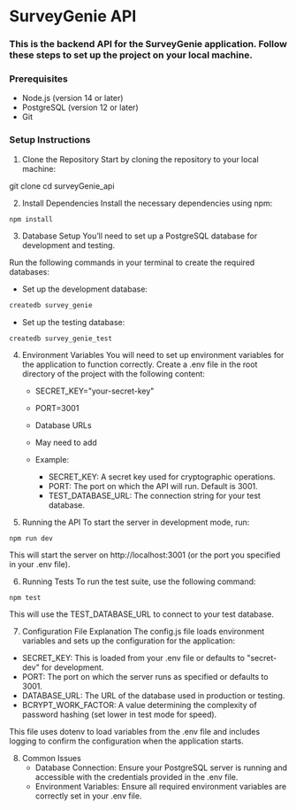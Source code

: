 # SurveyGenie API

### This is the backend API for the SurveyGenie application. Follow these steps to set up the project on your local machine.

### Prerequisites

- Node.js (version 14 or later)
- PostgreSQL (version 12 or later)
- Git

### Setup Instructions

1. Clone the Repository
   Start by cloning the repository to your local machine:

git clone <your-repo-url>
cd surveyGenie_api

2. Install Dependencies
   Install the necessary dependencies using npm:

`npm install`

3. Database Setup
   You’ll need to set up a PostgreSQL database for development and testing.

Run the following commands in your terminal to create the required databases:

- Set up the development database:

```bash
createdb survey_genie
```

- Set up the testing database:

```bash
createdb survey_genie_test
```

4. Environment Variables
   You will need to set up environment variables for the application to function correctly. Create a .env file in the root directory of the project with the following content:

   - SECRET_KEY="your-secret-key"
   - PORT=3001
   - Database URLs
   - May need to add

   - Example:
     - SECRET_KEY: A secret key used for cryptographic operations.
     - PORT: The port on which the API will run. Default is 3001.
     - TEST_DATABASE_URL: The connection string for your test database.

5. Running the API
   To start the server in development mode, run:

`npm run dev`

This will start the server on http://localhost:3001 (or the port you specified in your .env file).

6. Running Tests
   To run the test suite, use the following command:

`npm test`

This will use the TEST_DATABASE_URL to connect to your test database.

7. Configuration File Explanation
   The config.js file loads environment variables and sets up the configuration for the application:

- SECRET_KEY: This is loaded from your .env file or defaults to "secret-dev" for development.
- PORT: The port on which the server runs as specified or defaults to 3001.
- DATABASE_URL: The URL of the database used in production or testing.
- BCRYPT_WORK_FACTOR: A value determining the complexity of password hashing (set lower in test mode for speed).

This file uses dotenv to load variables from the .env file and includes logging to confirm the configuration when the application starts.

8. Common Issues
   - Database Connection: Ensure your PostgreSQL server is running and accessible with the credentials provided in the .env file.
   - Environment Variables: Ensure all required environment variables are correctly set in your .env file.
